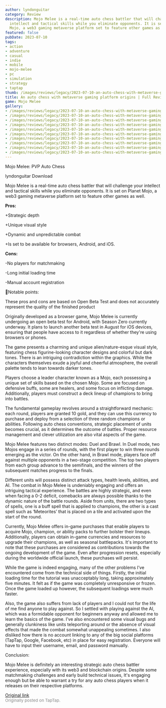 ```yaml
---
author: lyndonguitar
category: Review
description: Mojo Melee is a real-time auto chess battler that will challenge your
  intellect and tactical skills while you eliminate opponents. It is set on Planet
  Mojo, a web3 gaming metaverse platform set to feature other games as well.
featured: false
pubDate: 2023-07-10
tags:
- action
- adventure
- casual
- indie
- mobile
- mojo-melee
- pc
- simulation
- strategy
- taptap
thumb: /images/reviews/legacy/2023-07-10-an-auto-chess-with-metaverse-gaming-platform-origins--full-review---mojo-melee-0.avif
title: An auto chess with metaverse gaming platform origins | Full Review - Mojo Melee
game: Mojo Melee
gallery:
- /images/reviews/legacy/2023-07-10-an-auto-chess-with-metaverse-gaming-platform-origins--full-review---mojo-melee-0.avif
- /images/reviews/legacy/2023-07-10-an-auto-chess-with-metaverse-gaming-platform-origins--full-review---mojo-melee-1.avif
- /images/reviews/legacy/2023-07-10-an-auto-chess-with-metaverse-gaming-platform-origins--full-review---mojo-melee-2.avif
- /images/reviews/legacy/2023-07-10-an-auto-chess-with-metaverse-gaming-platform-origins--full-review---mojo-melee-3.avif
- /images/reviews/legacy/2023-07-10-an-auto-chess-with-metaverse-gaming-platform-origins--full-review---mojo-melee-4.avif
- /images/reviews/legacy/2023-07-10-an-auto-chess-with-metaverse-gaming-platform-origins--full-review---mojo-melee-5.avif
- /images/reviews/legacy/2023-07-10-an-auto-chess-with-metaverse-gaming-platform-origins--full-review---mojo-melee-6.avif
- /images/reviews/legacy/2023-07-10-an-auto-chess-with-metaverse-gaming-platform-origins--full-review---mojo-melee-7.avif
- /images/reviews/legacy/2023-07-10-an-auto-chess-with-metaverse-gaming-platform-origins--full-review---mojo-melee-8.avif
- /images/reviews/legacy/2023-07-10-an-auto-chess-with-metaverse-gaming-platform-origins--full-review---mojo-melee-9.avif
---
```

Mojo Melee: PVP Auto Chess

lyndonguitar
Download

Mojo Melee is a real-time auto chess battler that will challenge your intellect and tactical skills while you eliminate opponents. It is set on Planet Mojo, a web3 gaming metaverse platform set to feature other games as well.


**Pros:**


+Strategic depth

+Unique visual style

+Dynamic and unpredictable combat

+Is set to be available for browsers, Android, and iOS.


**Cons:**


-No players for matchmaking

-Long initial loading time

-Manual account registration

📝Notable points:

These pros and cons are based on Open Beta Test and does not accurately represent the quality of the finished product

Originally developed as a browser game, Mojo Melee is currently undergoing an open beta test for Android, with Season Zero currently underway. It plans to launch another beta test in August for iOS devices, ensuring that people have access to it regardless of whether they're using browsers or phones.

The game presents a charming and unique alien/nature-esque visual style, featuring chess figurine-looking character designs and colorful but dark tones. There is an intriguing contradiction within the graphics. While the characters themselves exude a joyful and cheerful atmosphere, the overall palette tends to lean towards darker tones.

Players choose a leader character known as a Mojo, each possessing a unique set of skills based on the chosen Mojo. Some are focused on defensive buffs, some are healers, and some focus on inflicting damage. Additionally, players must construct a deck lineup of champions to bring into battles.

The fundamental gameplay revolves around a straightforward mechanic: each round, players are granted 10 gold, and they can use this currency to purchase and deploy from a selection of three random champions or abilities. Following auto chess conventions, strategic placement of units becomes crucial, as it determines the outcome of battles. Proper resource management and clever utilization are also vital aspects of the game.

Mojo Melee features two distinct modes: Duel and Brawl. In Duel mode, two Mojos engage in a series of rounds, with the first player to win three rounds emerging as the victor. On the other hand, in Brawl mode, players face off against multiple opponents in a two-stage competition. The top two players from each group advance to the semifinals, and the winners of the subsequent matches progress to the finals.

Different units will possess distinct attack types, health levels, abilities, and AI. The combat in Mojo Melee is undeniably engaging and offers an intriguing tactical experience. The battles are highly strategic, and even when facing a 0-2 deficit, comebacks are always possible thanks to the dynamic nature of the battle rounds. Aside from units, there are two types of spells, one is a buff spell that is applied to champions, the other is a cast spell such as ‘Meteorites’ that is placed on a tile and activated upon the start of the round.

Currently, Mojo Melee offers in-game purchases that enable players to acquire Mojo, champion, or ability packs to further bolster their lineups. Additionally, players can obtain in-game currencies and resources to upgrade their champions, as well as seasonal battlepacks. It's important to note that these purchases are considered as contributions towards the ongoing development of the game. Even after progression resets, especially during the worldwide official launch, these purchases will persist.

While the game is indeed engaging, many of the other problems I’ve encountered come from the technical side of things. Firstly, the initial loading time for the tutorial was unacceptably long, taking approximately five minutes. It felt as if the game was completely unresponsive or frozen. Once the game loaded up however, the subsequent loadings were much faster.

Also, the game also suffers from lack of players and I could not for the life of me find anyone to play against. So I settled with playing against the AI, which was a formidable opponent for beginners anyway and allowed me to learn the basics of the game. I’ve also encountered some visual bugs and generally clunkiness like units teleporting around or the absence of visual effects that made the combat somewhat unappealing sometimes. I also disliked how there is no account linking to any of the big social platforms (TapTap, Google, Facebook, etc) in place for easy registration. Everyone will have to input their username, email, and password manually.

Conclusion:

Mojo Melee is definitely an interesting strategic auto chess battler experience, especially with its web3 and blockchain origins. Despite some matchmaking challenges and early build technical issues, It's engaging enough but be able to warrant a try for any auto chess players when it releases on their respective platforms.

[Original link](https://m.taptap.io/post/5979514?share_id=38b82e6f0000&utm_medium=share&utm_source=discord)<br><span style="font-size: 0.95em; color: #888;">Originally posted on TapTap.</span>